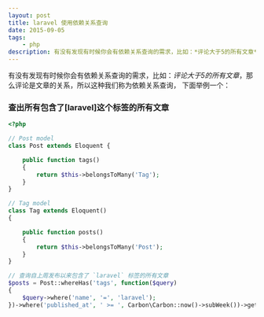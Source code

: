 ```yaml
---
layout: post
title: laravel 使用依赖关系查询
date: 2015-09-05
tags: 
    - php
description: 有没有发现有时候你会有依赖关系查询的需求，比如：*评论大于5的所有文章*，那么评论是文章的关系，所以这种我们称为依赖关系查询
---
```

<!--more-->

有没有发现有时候你会有依赖关系查询的需求，比如：*评论大于5的所有文章*，那么评论是文章的关系，所以这种我们称为依赖关系查询，
下面举例一个：

### 查出所有包含了[laravel]这个标签的所有文章

```php
<?php

// Post model
class Post extends Eloquent {

    public function tags()
    {
        return $this->belongsToMany('Tag');
    }
}

// Tag model
class Tag extends Eloquent()
{

    public function posts()
    {
        return $this->belongsToMany('Post');
    }
}

// 查询自上周发布以来包含了 `laravel` 标签的所有文章
$posts = Post::whereHas('tags', function($query)
{
    $query->where('name', '=', 'laravel');
})->where('published_at', ' >= ', Carbon\Carbon::now()->subWeek())->get();
```